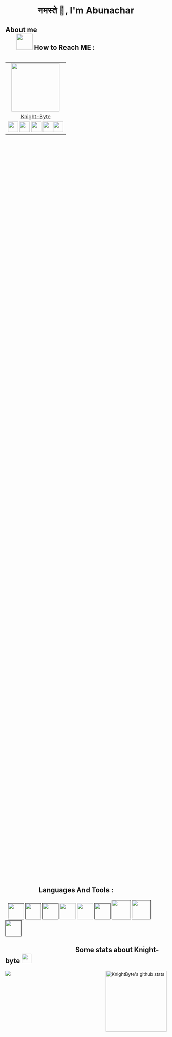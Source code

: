 
<h1 align=center> नमस्ते 🙏, I'm Abunachar</h1>

## About me &nbsp; &nbsp; &nbsp; &nbsp; &nbsp; &nbsp; &nbsp; &nbsp; &nbsp; &nbsp; &nbsp; &nbsp; &nbsp; &nbsp; &nbsp; &nbsp; &nbsp; &nbsp; &nbsp; &nbsp; &nbsp; &nbsp; &nbsp; &nbsp; &nbsp; &nbsp; &nbsp; &nbsp; &nbsp; &nbsp; &nbsp; &nbsp; &nbsp; &nbsp; &nbsp; &nbsp; &nbsp; &nbsp; &nbsp; &nbsp; &nbsp; &nbsp; &nbsp; &nbsp;<img src="https://media.giphy.com/media/VgCDAzcKvsR6OM0uWg/giphy.gif" width="50"> How to Reach ME :
  
<table align="right">
  <tr>
   <td align="center" col-span=3><img src="https://i.ibb.co/6XpKv1V/profile-png.png" width="150px" height="150px" /></th>
  </tr>
  <tr>
  <td align="center" col-span=3><a href="https://github.com/knight-byte">Knight-Byte</a></td>
  </tr>
  <tr>
  <td><a href="https://github.com/knight-byte"><img src="https://img.icons8.com/fluent/48/000000/github.png" width="32px" height="32px"></a> <a href="https://www.instagram.com/_.masterofnothing._/"><img src="https://img.icons8.com/fluent/48/000000/instagram-new.png" width="32px" height="32px"></a> <a href="https://in.linkedin.com/in/abunachar"><img src="https://img.icons8.com/fluent/48/000000/linkedin.png" width="32px" height="32px"></a> <a href="https://www.codewars.com/users/knight-byte"><img src="https://simpleicons.org/icons/codewars.svg" width="32px" height="32px"></a><a href="https://www.hackerrank.com/Abunachar"><img src="https://img.icons8.com/windows/64/000000/hackerrank.png" width="32px" height="32px"></a></td>
  </tr>
 </table>
 <link href="https://fonts.googleapis.com/css2?family=Courier+Prime:ital@1&display=swap" rel="stylesheet">
<pre style="font-family: 'Courier Prime', monospace; font-size:11pt; font-style:italic overflow-x: auto;
  white-space: pre-wrap;
  white-space: -moz-pre-wrap;
  white-space: -pre-wrap;
  white-space: -o-pre-wrap;
  word-wrap: break-word;">
- 🔭 I’m currently working on   ...   <b>Portfolio Website</b><br>
- 🌱 I’m currently learning     ...   <b>JavaScript</b><br>
- 🤔 I’m looking for help with  ...   <b>Web Development</b><br>
- 💬 Ask me about               ...   <b>Tech and Stuff</b><br><br>
 </pre>
 
 
## &nbsp; &nbsp; &nbsp; &nbsp; &nbsp; &nbsp; &nbsp; &nbsp; &nbsp; &nbsp; &nbsp;Languages And Tools :
&nbsp; 
<code><a href="" target="_blank"><img height="50" src="https://www.vectorlogo.zone/logos/java/java-icon.svg"></a></code>
<code><a href="" target="_blank"><img height="50" src="https://img.icons8.com/color/48/000000/c-plus-plus-logo.png"/></a></code>
<code><a href="" target="_blank"><img height="50" src="https://img.icons8.com/color/48/000000/c-programming.png"/></a></code>
<code><a href="https://www.python.org/" target="_blank"><img height="50" src="https://www.vectorlogo.zone/logos/python/python-icon.svg"></a></code>
<code><a href="https://code.visualstudio.com/" target="_blank"><img height="50" src="https://www.vectorlogo.zone/logos/visualstudio_code/visualstudio_code-icon.svg"></a></code>
<code><a href="" target="_blank"><img height="50" src="https://www.vectorlogo.zone/logos/djangoproject/djangoproject-icon.svg"></a></code>
<code><a href="" target="_blank"><img height="60" src="https://img.icons8.com/color/96/000000/html-5.png"/></a></code>
<code><a href="" target="_blank"><img height="60" src="https://img.icons8.com/color/96/000000/css3.png"/></a></code>
<code><a href="" target="_blank"><img height="50" src="https://www.vectorlogo.zone/logos/atom_io/atom_io-icon.svg"></a></code>


## &nbsp; &nbsp; &nbsp; &nbsp; &nbsp; &nbsp; &nbsp; &nbsp; &nbsp; &nbsp; &nbsp; &nbsp; &nbsp; &nbsp; &nbsp; &nbsp; &nbsp; &nbsp; &nbsp; &nbsp; &nbsp; &nbsp; Some stats about Knight-byte <img src="https://media.giphy.com/media/WUlplcMpOCEmTGBtBW/giphy.gif" width="30">
<img alt="KnightByte's github stats" align=right height="190" src="https://github-readme-stats.vercel.app/api?username=knight-byte&&show_icons=true&count_private=true&title_color=ffffff&icon_color=bb2acf&text_color=daf7dc&bg_color=151515" >

  <img align="center" src="https://github-readme-stats.vercel.app/api/top-langs/?username=knight-byte&layout=compact&count_private=true" />
  
